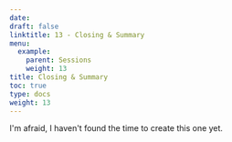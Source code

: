 ```yaml
---
date: 
draft: false
linktitle: 13 - Closing & Summary
menu:
  example:
    parent: Sessions
    weight: 13
title: Closing & Summary
toc: true
type: docs
weight: 13
---
```


I'm afraid, I haven't found the time to create this one yet.